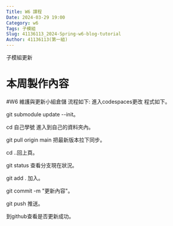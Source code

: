 ```yaml
---
Title: W6 課程
Date: 2024-03-29 19:00
Category: w6
Tags: 子模組
Slug: 41136113_2024-Spring-w6-blog-tutorial
Author: 41136113(第一組)
---
```


子模組更新

<!-- PELICAN_END_SUMMARY -->

# 本周製作內容
#W6
維護與更新小組倉儲
流程如下:
進入codespaces更改 程式如下。

git submodule update --init。

cd 自己學號 進入到自己的資料夾內。

git pull origin main 把最新版本拉下同步。

cd ..回上頁。

git status 查看分支現在狀況。

git add . 加入。

git commit -m "更新內容"。

git push 推送。

到github查看是否更新成功。




